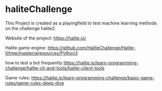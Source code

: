 # haliteChallenge

This Project is created as a playingfield to test machine learning methods on the challenge halite2.

Website of the project: 
https://halite.io/ 

Halite game engine:
https://github.com/HaliteChallenge/Halite-II/tree/master/airesources/Python3

how to test a bot frequently
https://halite.io/learn-programming-challenge/halite-cli-and-tools/halite-client-tools

Game rules:
https://halite.io/learn-programming-challenge/basic-game-rules/game-rules-deep-dive

